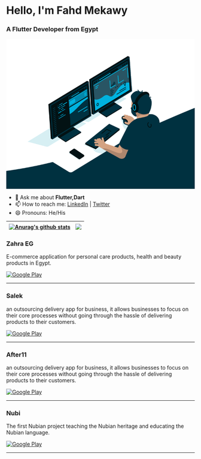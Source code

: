 <h1 align="left">Hello, I'm Fahd Mekawy</h1>
<h3 align="left">A Flutter Developer from Egypt </h3>

 <img align="center" alt="GIF" src="https://github.com/fahdmekawy/fahdmekawy/blob/main/code.gif?raw=true" width="700" height="400" />

- 💬 Ask me about **Flutter,Dart** 
- 📫 How to reach me: [LinkedIn](https://www.linkedin.com/in/fahdmekawy/)   |   [Twitter](https://twitter.com/fahd_mekawy)
- 😄 Pronouns: He/His

| <a href="https://github.com/fahdmekawy/github-readme-stats"><img align="center" src="https://github-readme-stats.vercel.app/api?username=fahdmekawy&show_icons=true&include_all_commits=true&theme=buefy&hide_border=true" alt="Anurag's github stats" /></a> | <a href="https://github.com/fahdmekawy/github-readme-stats"><img align="center" src="https://github-readme-stats.vercel.app/api/top-langs/?username=fahdmekawy&layout=compact&theme=buefy&hide_border=true" /></a> |
| ------------- | ------------- |



### Zahra EG

E-commerce application for personal care products, health and beauty products in Egypt.<br />


<p><a href="https://play.google.com/store/apps/details?id=app.zahra.egypt" target="_blank"><img alt="Google Play" src="https://img.shields.io/badge/Get%20it%20on%20google%20play-blue.svg?style=for-the-badge&logo=google-play" /></a> <p>

<hr>

<!-- - anroid : https://play.google.com/store/apps/details?id=app.zahra.egypt
---------------------------------------------------- -->


### Salek

an outsourcing delivery app for business, it allows businesses to focus on their core processes without going through the hassle of delivering products to their customers.<br />


<p><a href="https://play.google.com/store/apps/details?id=com.salek.salek_app" target="_blank"><img alt="Google Play" src="https://img.shields.io/badge/Get%20it%20on%20google%20play-blue.svg?style=for-the-badge&logo=google-play" /></a> <p>

<hr>

<!-- - anroid : https://play.google.com/store/apps/details?id=com.salek.salek_app
---------------------------------------------------- -->


### After11

an outsourcing delivery app for business, it allows businesses to focus on their core processes without going through the hassle of delivering products to their customers.<br />


<p><a href="https://play.google.com/store/apps/details?id=com.after11.online.food_delivery_app" target="_blank"><img alt="Google Play" src="https://img.shields.io/badge/Get%20it%20on%20google%20play-blue.svg?style=for-the-badge&logo=google-play" /></a> <p>

<hr>

<!-- - anroid : https://play.google.com/store/apps/details?id=com.after11.online.food_delivery_app
---------------------------------------------------- -->


### Nubi

The first Nubian project teaching the Nubian heritage and educating the Nubian language.<br />


<p><a href="https://play.google.com/store/apps/details?id=nobi.nobi" target="_blank"><img alt="Google Play" src="https://img.shields.io/badge/Get%20it%20on%20google%20play-blue.svg?style=for-the-badge&logo=google-play" /></a> <p>

<hr>

<!-- - anroid : https://play.google.com/store/apps/details?id=nobi.nobi
---------------------------------------------------- -->
